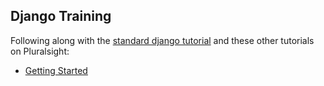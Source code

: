 ## Django Training

Following along with the [standard django tutorial](https://docs.djangoproject.com/en/3.2/intro/tutorial01/) and these other tutorials on Pluralsight:
- [Getting Started](https://app.pluralsight.com/library/courses/django-getting-started/table-of-contents)
